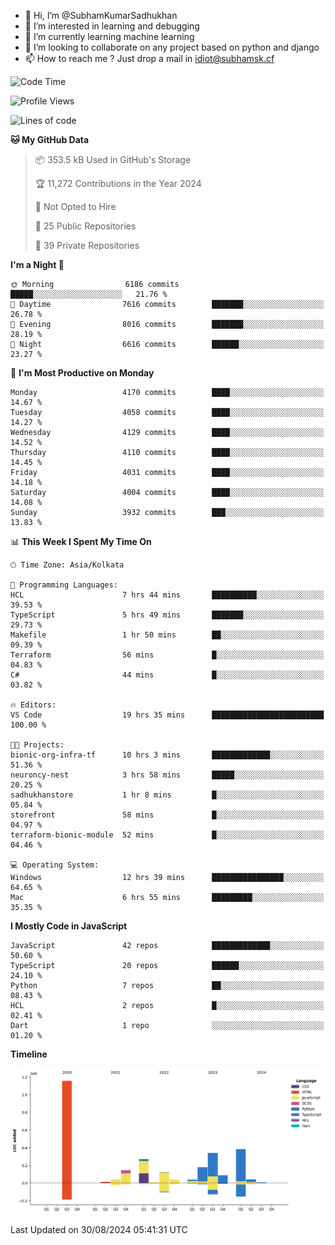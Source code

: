 - 👋 Hi, I’m @SubhamKumarSadhukhan
- 👀 I’m interested in learning and debugging
- 🌱 I’m currently learning machine learning
- 💞️ I’m looking to collaborate on any project based on python and django
- 📫 How to reach me ?
      Just drop a mail in idiot@subhamsk.cf

<!---
SubhamKumarSadhukhan/SubhamKumarSadhukhan is a ✨ special ✨ repository because its `README.md` (this file) appears on your GitHub profile.
You can click the Preview link to take a look at your changes.
--->


<!--START_SECTION:waka-->
![Code Time](http://img.shields.io/badge/Code%20Time-2%2C440%20hrs%2028%20mins-blue)

![Profile Views](http://img.shields.io/badge/Profile%20Views-0-blue)

![Lines of code](https://img.shields.io/badge/From%20Hello%20World%20I%27ve%20Written-2.9%20million%20lines%20of%20code-blue)

**🐱 My GitHub Data** 

> 📦 353.5 kB Used in GitHub's Storage 
 > 
> 🏆 11,272 Contributions in the Year 2024
 > 
> 🚫 Not Opted to Hire
 > 
> 📜 25 Public Repositories 
 > 
> 🔑 39 Private Repositories 
 > 
**I'm a Night 🦉** 

```text
🌞 Morning                6186 commits        █████░░░░░░░░░░░░░░░░░░░░   21.76 % 
🌆 Daytime                7616 commits        ███████░░░░░░░░░░░░░░░░░░   26.78 % 
🌃 Evening                8016 commits        ███████░░░░░░░░░░░░░░░░░░   28.19 % 
🌙 Night                  6616 commits        ██████░░░░░░░░░░░░░░░░░░░   23.27 % 
```
📅 **I'm Most Productive on Monday** 

```text
Monday                   4170 commits        ████░░░░░░░░░░░░░░░░░░░░░   14.67 % 
Tuesday                  4058 commits        ████░░░░░░░░░░░░░░░░░░░░░   14.27 % 
Wednesday                4129 commits        ████░░░░░░░░░░░░░░░░░░░░░   14.52 % 
Thursday                 4110 commits        ████░░░░░░░░░░░░░░░░░░░░░   14.45 % 
Friday                   4031 commits        ████░░░░░░░░░░░░░░░░░░░░░   14.18 % 
Saturday                 4004 commits        ████░░░░░░░░░░░░░░░░░░░░░   14.08 % 
Sunday                   3932 commits        ███░░░░░░░░░░░░░░░░░░░░░░   13.83 % 
```


📊 **This Week I Spent My Time On** 

```text
🕑︎ Time Zone: Asia/Kolkata

💬 Programming Languages: 
HCL                      7 hrs 44 mins       ██████████░░░░░░░░░░░░░░░   39.53 % 
TypeScript               5 hrs 49 mins       ███████░░░░░░░░░░░░░░░░░░   29.73 % 
Makefile                 1 hr 50 mins        ██░░░░░░░░░░░░░░░░░░░░░░░   09.39 % 
Terraform                56 mins             █░░░░░░░░░░░░░░░░░░░░░░░░   04.83 % 
C#                       44 mins             █░░░░░░░░░░░░░░░░░░░░░░░░   03.82 % 

🔥 Editors: 
VS Code                  19 hrs 35 mins      █████████████████████████   100.00 % 

🐱‍💻 Projects: 
bionic-org-infra-tf      10 hrs 3 mins       █████████████░░░░░░░░░░░░   51.36 % 
neuroncy-nest            3 hrs 58 mins       █████░░░░░░░░░░░░░░░░░░░░   20.25 % 
sadhukhanstore           1 hr 8 mins         █░░░░░░░░░░░░░░░░░░░░░░░░   05.84 % 
storefront               58 mins             █░░░░░░░░░░░░░░░░░░░░░░░░   04.97 % 
terraform-bionic-module  52 mins             █░░░░░░░░░░░░░░░░░░░░░░░░   04.46 % 

💻 Operating System: 
Windows                  12 hrs 39 mins      ████████████████░░░░░░░░░   64.65 % 
Mac                      6 hrs 55 mins       █████████░░░░░░░░░░░░░░░░   35.35 % 
```

**I Mostly Code in JavaScript** 

```text
JavaScript               42 repos            █████████████░░░░░░░░░░░░   50.60 % 
TypeScript               20 repos            ██████░░░░░░░░░░░░░░░░░░░   24.10 % 
Python                   7 repos             ██░░░░░░░░░░░░░░░░░░░░░░░   08.43 % 
HCL                      2 repos             █░░░░░░░░░░░░░░░░░░░░░░░░   02.41 % 
Dart                     1 repo              ░░░░░░░░░░░░░░░░░░░░░░░░░   01.20 % 
```



**Timeline**

![Lines of Code chart](https://raw.githubusercontent.com/SubhamKumarSadhukhan/SubhamKumarSadhukhan/main/assets/bar_graph.png)


 Last Updated on 30/08/2024 05:41:31 UTC
<!--END_SECTION:waka-->
